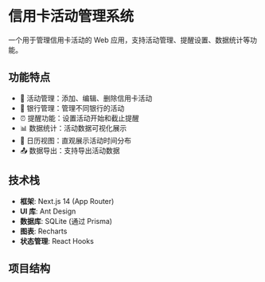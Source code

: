 # 信用卡活动管理系统

一个用于管理信用卡活动的 Web 应用，支持活动管理、提醒设置、数据统计等功能。

## 功能特点

- 📝 活动管理：添加、编辑、删除信用卡活动
- 🏦 银行管理：管理不同银行的活动
- ⏰ 提醒功能：设置活动开始和截止提醒
- 📊 数据统计：活动数据可视化展示
- 📅 日历视图：直观展示活动时间分布
- 📤 数据导出：支持导出活动数据

## 技术栈

- **框架**: Next.js 14 (App Router)
- **UI 库**: Ant Design
- **数据库**: SQLite (通过 Prisma)
- **图表**: Recharts
- **状态管理**: React Hooks

## 项目结构
